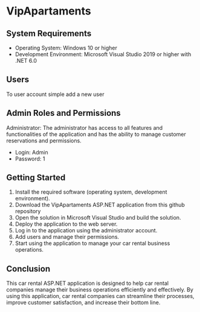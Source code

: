 
# VipApartaments
## System Requirements

-   Operating System: Windows 10 or higher
-   Development Environment: Microsoft Visual Studio 2019 or higher with .NET 6.0

## Users
To user account simple add a new user

## Admin Roles and Permissions

Administrator: The administrator has access to all features and functionalities of the application and has the ability to manage customer reservations and permissions. 

-   Login: Admin
-   Password: 1

## Getting Started

1.  Install the required software (operating system, development environment).
2.  Download the VipApartaments ASP.NET application from this github repository
3.  Open the solution in Microsoft Visual Studio and build the solution.
4.  Deploy the application to the web server.
5.  Log in to the application using the administrator account.
6.  Add users and manage their permissions.
7.  Start using the application to manage your car rental business operations.



## Conclusion

This car rental ASP.NET application is designed to help car rental companies manage their business operations efficiently and effectively. By using this application, car rental companies can streamline their processes, improve customer satisfaction, and increase their bottom line.
